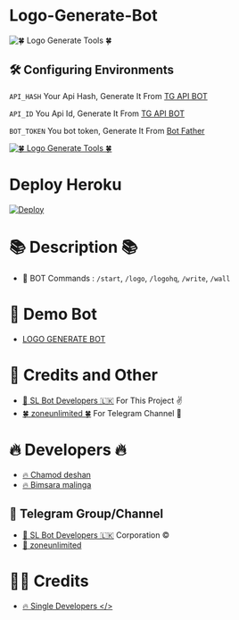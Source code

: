 # Logo-Generate-Bot 

![🍀 Logo Generate Tools 🍀](https://telegra.ph/file/61e5a2d1009c4cbdaf67d.jpg)

## 🛠 Configuring Environments

``` API_HASH ``` Your Api Hash, Generate It From [TG API BOT](https://t.me/TgApiextractorBot)

``` API_ID ``` You Api Id, Generate It From [TG API BOT](https://t.me/TgApiextractorBot)

``` BOT_TOKEN ``` You bot token, Generate It From [Bot Father](https://t.me/BotFather)

[![🍀 Logo Generate Tools 🍀](https://telegra.ph/file/04f4e08d3d96e237b6bad.jpg)]()


# Deploy Heroku 

[![Deploy](https://www.herokucdn.com/deploy/button.svg)](https://heroku.com/deploy?template=https://github.com/SL-Bot-Developers/logo-tools.git)

# 📚 Description 📚
 

- 🔑 BOT Commands : `/start`, `/logo`, `/logohq`, `/write`, `/wall`

# 🌸 Demo Bot

- [LOGO GENERATE BOT](https://t.me/The_logo_generate_bot)

# 🌺 Credits and Other

- [🚀 SL Bot Developers 🇱🇰](https://github.com/SL-Bot-Developers) For This Project ✌️
- [🍀 zoneunlimited 🍀](https://t.me/zoneunlimited) For Telegram Channel 🚀

# 🔥 Developers 🔥

- [🔥 Chamod deshan](https://t.me/chamod_deshan)<br>
- [🔥 Bimsara malinga](https://t.me/bimsaramalinga) <br>

## 🌷 Telegram Group/Channel

- [🌷 SL Bot Developers 🇱🇰](https://t.me/SL_BotDevelopers) Corporation ©️
- [🌷 zoneunlimited](https://t.me/zoneunlimited) 

# 🙋‍♂ Credits 

- [🔥 Single Developers </> ](https://t.me/SingleDevelopers)

##

